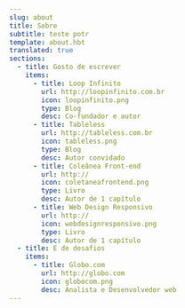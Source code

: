 ```yaml
---
slug: about
title: Sobre
subtitle: teste potr
template: about.hbt
translated: true
sections:
  - title: Gosto de escrever
    items:
      - title: Loop Infinito
        url: http://loopinfinito.com.br
        icon: loopinfinito.png
        type: Blog
        desc: Co-fundador e autor
      - title: Tableless
        url: http://tableless.com.br
        icon: tableless.png
        type: Blog
        desc: Autor convidado
      - title: Coleânea Front-end
        url: http://
        icon: coletaneafrontend.png
        type: Livro
        desc: Autor de 1 capítulo
      - title: Web Design Responsivo
        url: http://
        icon: webdesignresponsivo.png
        type: Livro
        desc: Autor de 1 capítulo
  - title: E de desafios
    items:
      - title: Globo.com
        url: http://globo.com
        icon: globocom.png
        desc: Analista e Desenvolvedor web
---
```

